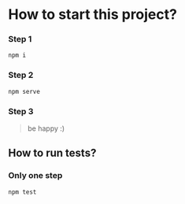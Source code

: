 # How to start this project?
### Step 1
```
npm i
```

### Step 2
```
npm serve
```

### Step 3
> be happy :)

## How to run tests?

### Only one step
```
npm test
```